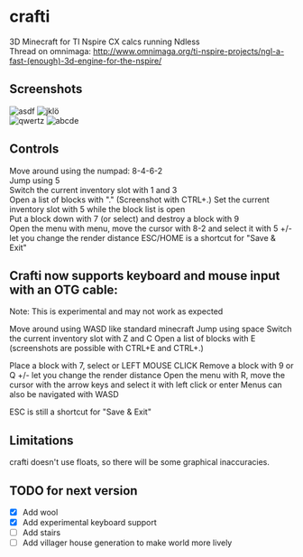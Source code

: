 crafti
======

3D Minecraft for TI Nspire CX calcs running Ndless  
Thread on omnimaga: http://www.omnimaga.org/ti-nspire-projects/ngl-a-fast-(enough)-3d-engine-for-the-nspire/

Screenshots
-----------

![asdf](http://www.ticalc.org/archives/files/ss/859/85909.gif)
![jklö](http://i.imgur.com/WMDurMv.png)  
![qwertz](http://www.ticalc.org/archives/files/ss/855/85542.gif)
![abcde](http://img.ourl.ca/crafti_v1.0_list.png)

Controls
--------

Move around using the numpad: 8-4-6-2  
Jump using 5  
Switch the current inventory slot with 1 and 3  
Open a list of blocks with "."  (Screenshot with CTRL+.)
Set the current inventory slot with 5 while the block list is open  
Put a block down with 7 (or select) and destroy a block with 9  
Open the menu with menu, move the cursor with 8-2 and select it with 5
+/- let you change the render distance
ESC/HOME is a shortcut for "Save & Exit"



## Crafti now supports keyboard and mouse input with an OTG cable:
Note: This is experimental and may not work as expected

Move around using WASD like standard minecraft
Jump using space
Switch the current inventory slot with Z and C
Open a list of blocks with E (screenshots are possible with CTRL+E and CTRL+.)

Place a block with 7, select or LEFT MOUSE CLICK
Remove a block with 9 or Q
+/- let you change the render distance
Open the menu with R, move the cursor with the arrow keys and select it with left click or enter
Menus can also be navigated with WASD

ESC is still a shortcut for "Save & Exit"


Limitations
-----------

crafti doesn't use floats, so there will be some graphical inaccuracies.


TODO for next version
-----------
- [x] Add wool
- [x] Add experimental keyboard support
- [ ] Add stairs
- [ ] Add villager house generation to make world more lively
